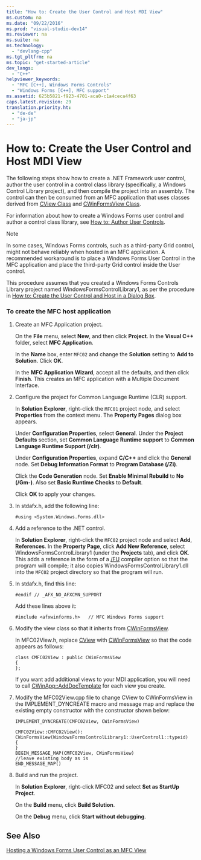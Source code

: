 ```yaml
---
title: "How to: Create the User Control and Host MDI View"
ms.custom: na
ms.date: "09/22/2016"
ms.prod: "visual-studio-dev14"
ms.reviewer: na
ms.suite: na
ms.technology: 
  - "devlang-cpp"
ms.tgt_pltfrm: na
ms.topic: "get-started-article"
dev_langs: 
  - "C++"
helpviewer_keywords: 
  - "MFC [C++], Windows Forms Controls"
  - "Windows Forms [C++], MFC support"
ms.assetid: 625b5821-f923-4701-aca0-c1a4ceca4f63
caps.latest.revision: 29
translation.priority.ht: 
  - "de-de"
  - "ja-jp"
---
```

# How to: Create the User Control and Host MDI View
The following steps show how to create a .NET Framework user control, author the user control in a control class library (specifically, a Windows Control Library project), and then compile the project into an assembly. The control can then be consumed from an MFC application that uses classes derived from [CView Class](../VS_csharp/cview-class.md) and [CWinFormsView Class](../VS_csharp/cwinformsview-class.md).  
  
 For information about how to create a Windows Forms user control and author a control class library, see [How to: Author User Controls](assetId:///79c9cf05-5ab6-4a18-886d-88a64748b098).  
  
> [!NOTE]
>  In some cases, Windows Forms controls, such as a third-party Grid control, might not behave reliably when hosted in an MFC application. A recommended workaround is to place a Windows Forms User Control in the MFC application and place the third-party Grid control inside the User control.  
  
 This procedure assumes that you created a Windows Forms Controls Library project named WindowsFormsControlLibrary1, as per the procedure in [How to: Create the User Control and Host in a Dialog Box](../VS_csharp/how-to--create-the-user-control-and-host-in-a-dialog-box.md).  
  
### To create the MFC host application  
  
1.  Create an MFC Application project.  
  
     On the **File** menu, select **New**, and then click **Project**. In the **Visual C++** folder, select **MFC Application**.  
  
     In the **Name** box, enter `MFC02` and change the **Solution** setting to **Add to Solution**. Click **OK**.  
  
     In the **MFC Application Wizard**, accept all the defaults, and then click **Finish**. This creates an MFC application with a Multiple Document Interface.  
  
2.  Configure the project for Common Language Runtime (CLR) support.  
  
     In **Solution Explorer**, right-click the `MFC01` project node, and select **Properties** from the context menu. The **Property Pages** dialog box appears.  
  
     Under **Configuration Properties**, select **General**. Under the **Project Defaults** section, set **Common Language Runtime support** to **Common Language Runtime Support (/clr)**.  
  
     Under **Configuration Properties**, expand **C/C++** and click the **General** node. Set **Debug Information Format** to **Program Database (/Zi)**.  
  
     Click the **Code Generation** node. Set **Enable Minimal Rebuild** to **No (/Gm-)**. Also set **Basic Runtime Checks** to **Default**.  
  
     Click **OK** to apply your changes.  
  
3.  In stdafx.h, add the following line:  
  
    ```  
    #using <System.Windows.Forms.dll>  
    ```  
  
4.  Add a reference to the .NET control.  
  
     In **Solution Explorer**, right-click the `MFC02` project node and select **Add**, **References**. In the **Property Page**, click **Add New Reference**, select WindowsFormsControlLibrary1 (under the **Projects** tab), and click **OK**. This adds a reference in the form of a [/FU](../VS_csharp/-fu--name-forced-sharpusing-file-.md) compiler option so that the program will compile; it also copies WindowsFormsControlLibrary1.dll into the `MFC02` project directory so that the program will run.  
  
5.  In stdafx.h, find this line:  
  
    ```  
    #endif // _AFX_NO_AFXCMN_SUPPORT   
    ```  
  
     Add these lines above it:  
  
    ```  
    #include <afxwinforms.h>   // MFC Windows Forms support  
    ```  
  
6.  Modify the view class so that it inherits from [CWinFormsView](../VS_csharp/cwinformsview-class.md).  
  
     In MFC02View.h, replace [CView](../VS_csharp/cview-class.md) with [CWinFormsView](../VS_csharp/cwinformsview-class.md) so that the code appears as follows:  
  
    ```  
    class CMFC02View : public CWinFormsView  
    {  
    };  
    ```  
  
     If you want add additional views to your MDI application, you will need to call [CWinApp::AddDocTemplate](../Topic/CWinApp::AddDocTemplate.md) for each view you create.  
  
7.  Modify the MFC02View.cpp file to change CView to CWinFormsView in the IMPLEMENT_DYNCREATE macro and message map and replace the existing empty constructor with the constructor shown below:  
  
    ```  
    IMPLEMENT_DYNCREATE(CMFC02View, CWinFormsView)  
  
    CMFC02View::CMFC02View(): CWinFormsView(WindowsFormsControlLibrary1::UserControl1::typeid)   
    {  
    }  
    BEGIN_MESSAGE_MAP(CMFC02View, CWinFormsView)  
    //leave existing body as is  
    END_MESSAGE_MAP()  
    ```  
  
8.  Build and run the project.  
  
     In **Solution Explorer**, right-click MFC02 and select **Set as StartUp Project**.  
  
     On the **Build** menu, click **Build Solution**.  
  
     On the **Debug** menu, click **Start without debugging**.  
  
## See Also  
 [Hosting a Windows Forms User Control as an MFC View](../VS_csharp/hosting-a-windows-forms-user-control-as-an-mfc-view.md)